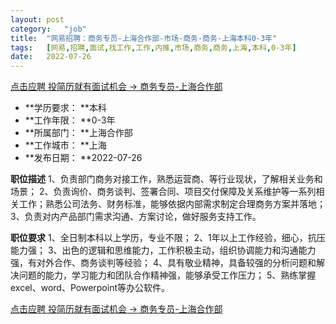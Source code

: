 ```yaml
---
layout:	post
category:	"job"
title:	"网易招聘：商务专员-上海合作部-市场-商务-商务-上海本科0-3年"
tags:	[网易,招聘,面试,找工作,工作,内推,市场,商务,商务,上海,本科,0-3年]
date:	2022-07-26
---
```


[点击应聘 投简历就有面试机会 -> 商务专员-上海合作部](http://mobile.bole.netease.com/bole/boleDetail?id=41648&employeeId=346f03c3cda5f04c&key=all)



- **学历要求： **本科
- **工作年限： **0-3年
- **所属部门： **上海合作部
- **工作城市： **上海
- **发布日期： **2022-07-26



**职位描述**
1、负责部门商务对接工作，熟悉运营商、等行业现状，了解相关业务和场景； 
2、负责询价、商务谈判、签署合同、项目交付保障及关系维护等一系列相关工作；熟悉公司法务、财务标准，能够依据内部需求制定合理商务方案并落地； 
3、负责对内产品部门需求沟通、方案讨论，做好服务支持工作。



**职位要求**
1、全日制本科以上学历，专业不限； 
2、1年以上工作经验，细心，抗压能力强； 
3、出色的逻辑和思维能力，工作积极主动，组织协调能力和沟通能力强，有对外合作、商务谈判等经验； 
4、具有敬业精神，具备较强的分析问题和解决问题的能力，学习能力和团队合作精神强，能够承受工作压力； 
5、熟练掌握excel、word、Powerpoint等办公软件。



[点击应聘 投简历就有面试机会 -> 商务专员-上海合作部](http://mobile.bole.netease.com/bole/boleDetail?id=41648&employeeId=346f03c3cda5f04c&key=all)